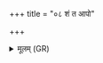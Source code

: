 +++
title = "०८ शं त आपो"

+++
<details><summary>मूलम् (GR)</summary>

शं त आपो धन्वन्याः  
शम् उ ते सन्त्व् अनूप्याः ।  
शं ते खनित्रिमा आपः  
शं याः कुम्भेभिर् आभृताः ॥
</details>